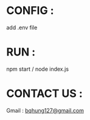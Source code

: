 # CONFIG : 
add .env file

# RUN :
npm start / node index.js

# CONTACT US :
Gmail : bqhung127@gmail.com

